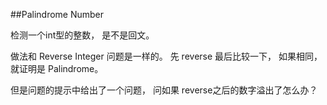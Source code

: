 ##Palindrome Number   

检测一个int型的整数， 是不是回文。

做法和 Reverse Integer 问题是一样的。 先 reverse 最后比较一下， 如果相同，就证明是 Palindrome。

但是问题的提示中给出了一个问题， 问如果 reverse之后的数字溢出了怎么办？

